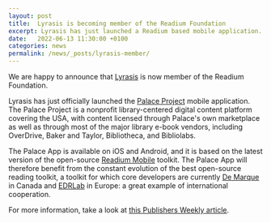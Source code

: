 ```yaml
---
layout: post
title:  Lyrasis is becoming member of the Readium Foundation
excerpt: Lyrasis has just launched a Readium based mobile application.
date:   2022-06-13 11:30:00 +0100
categories: news
permalink: /news/_posts/lyrasis-member/
---
```


We are happy to announce that <a href="https://www.lyrasis.org/">Lyrasis</a> is now member of the Readium Foundation. 

Lyrasis has just officially launched the <a href="https://thepalaceproject.org">Palace Project</a> mobile application. The Palace Project is a nonprofit library-centered digital content platform covering the USA, with  content licensed through Palace's own marketplace as well as through most of the major library e-book vendors, including OverDrive, Baker and Taylor, Bibliotheca, and Bibliolabs.

The Palace App is available on iOS and Android, and it is based on the latest version of the open-source <a href="https://www.edrlab.org/software/readium-mobile/">Readium Mobile</a> toolkit. The Palace App will therefore benefit from the constant evolution of the best open-source reading toolkit, a toolkit for which core developers are currently <a href="https://demarque.com">De Marque</a> in Canada and <a href="https://edrlab.org">EDRLab</a> in Europe: a great example of international cooperation.  

For more information, take a look at <a href="https://www.publishersweekly.com/pw/by-topic/industry-news/libraries/article/89566-the-palace-project-officially-launches-its-new-library-e-book-app.html">this Publishers Weekly article</a>.